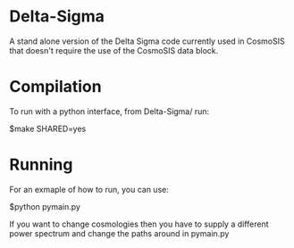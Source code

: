 # Delta-Sigma
A stand alone version of the Delta Sigma code currently used in CosmoSIS that doesn't require the use of the CosmoSIS data block.

# Compilation
To run with a python interface, from Delta-Sigma/ run:

$make SHARED=yes

# Running
For an exmaple of how to run, you can use:

$python pymain.py

If you want to change cosmologies then you have to supply a different power spectrum and change the paths around in pymain.py